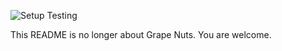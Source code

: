 ![Setup Testing](https://github.com/uva-cs3240-f22/project-a-12/actions/workflows/main.yml/badge.svg)

This README is no longer about Grape Nuts. You are welcome.
